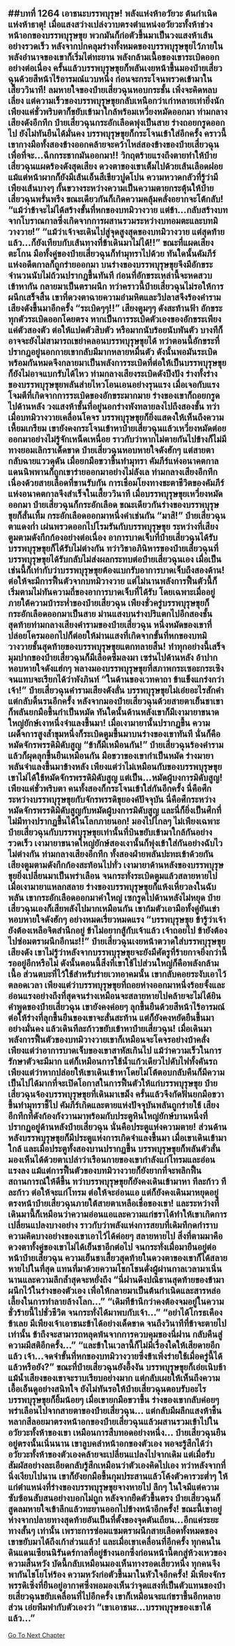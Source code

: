 ##บทที่ 1264 เอาชนะบรรพบุรุษ!
พลังแห่งห้าอวัยวะ ต้นกำเนิดแห่งห้าธาตุ!
เมื่อแสงสว่างเปล่งวาบตรงตำแหน่งอวัยวะทั้งห้าช่วงหน้าอกของบรรพบุรุษขุย พวกมันก็ก่อตัวขึ้นมาเป็นวงแสงห้าเส้นอย่างรวดเร็ว หลังจากปกคลุมร่างทั้งหมดของบรรพบุรุษขุยไว้ภายใน พลังอำนาจของเขาก็เริ่มไต่ทะยาน พลังกล้ามเนื้อของเขาระเบิดออกอย่างต่อเนื่อง ครั้นแล้วบรรพบุรุษขุยก็พลันเงยหน้าขึ้นมองป๋ายเสี่ยวฉุนด้วยสีหน้าไร้อารมณ์แวบหนึ่ง ก่อนจะกระโจนพรวดเข้ามาในเสี้ยววินาที!
ลมหายใจของป๋ายเสี่ยวฉุนหอบกระชั้น เพิ่งจะคิดหลบเลี่ยง แต่ความเร็วของบรรพบุรุษขุยกลับเหนือกว่าเก่าหลายเท่ายิ่งนัก เพียงแค่ชั่วพริบตาก็ขยับเข้ามาใกล้พร้อมเหวี่ยงหมัดออกมา ท่ามกลางเสียงดังอึกทึก ป๋ายเสี่ยวฉุนกระอักเลือดพุ่งเป็นสาย ร่างถอยกรูดออกไป ยังไม่ทันยืนได้มั่นคง บรรพบุรุษขุยก็กระโจนเข้าใส่อีกครั้ง คราวนี้เขากางมือทั้งสองข้างออกคล้ายจะคว้าไหล่สองข้างของป๋ายเสี่ยวฉุนเพื่อที่จะ...ฉีกกระชากมันออกมา!!
วิกฤตร้ายแรงถึงตายทำให้ป๋ายเสี่ยวฉุนแผดร้องดังสุดเสียง ดวงตาของเขาเต็มไปด้วยเส้นเลือดฝอย แม้แต่หน้าผากก็ยังมีเส้นเอ็นสีเขียวปูดโปน ความหวาดกลัวที่รู้ว่ามีเพียงเส้นบางๆ กั้นขวางระหว่างความเป็นความตายกระตุ้นให้ป๋ายเสี่ยวฉุนพรั่นพรึง ขณะเดียวกันก็เกิดความคลุ้มคลั่งอยากจะโต้กลับ!
“แม้ว่าข้าจะไม่ได้สร้างขั้นที่หกของบทมิวางวาย แต่ข้า...กลับสร้างบทจากโบราณกาลซึ่งเกิดจากการผสานรวมระหว่างบทอมตะและบทมิวางวาย!”
“แม้ว่าเจ้าจะเดินไปสู่จุดสูงสุดของบทมิวางวาย แต่สุดท้ายแล้ว...ก็ยังเทียบกับเส้นทางที่ข้าเดินมาไม่ได้!!” ขณะที่แผดเสียงตะโกน มือทั้งคู่ของป๋ายเสี่ยวฉุนก็ทำมุทราไปด้วย ทันใดนั้นคัมภีร์แห่งอดีตกาลก็ถูกร่ายออกมา บนร่างของบรรพบุรุษขุยจึงมีอักขระจำนวนนับไม่ถ้วนปรากฎขึ้นทันที ก่อนที่อักขระเหล่านี้จะหดสวบเข้าหากัน กลายมาเป็นตราผนึก ทว่าคราวนี้ป๋ายเสี่ยวฉุนไม่รอให้การผนึกเสร็จสิ้น เขาที่ดวงตาฉายความอำมหิตและวิปลาสจึงร้องคำรามเสียงดังขึ้นมาอีกครั้ง
“ระเบิดๆๆ!!”
เสียงตูมๆๆ ดังสะท้านฟ้า อักขระทุกตัวระเบิดออกโดยตรง หากเป็นการระเบิดตัวเองของอักขระเพียงแค่ตัวสองตัว ต่อให้แปดตัวสิบตัว หรือมากนับร้อยนับพันตัว บางทีก็อาจจะยังไม่สามารถเขย่าคลอนบรรพบุรุษขุยได้ ทว่าตอนนี้อักขระที่ปรากฎอยู่นอกกายเขากลับมีมากหลายหมื่นตัว ดังนั้นพอมันระเบิดพร้อมกันหมดจึงกลายมาเป็นพลังการระเบิดที่ต่อให้เป็นบรรพบุรุษขุยก็ยังไม่อาจแบกรับได้ไหว
ท่ามกลางเสียงระเบิดดังปึงปัง ร่างทั้งร่างของบรรพบุรุษขุยพลันส่ายไหวโอนเอนอย่างรุนแรง เมื่อเจอกับแรงโจมตีที่เกิดจากการระเบิดของอักขระมากมาย ร่างของเขาก็ถอยกรูดไปด้านหลัง วงแสงห้าชั้นที่อยู่นอกร่างพังทลายลงไปถึงสองชั้น
ทว่าเมื่อบทมิวางวายเคลื่อนโคจร บรรพบุรุษขุยก็ยิ่งแสดงให้เห็นถึงความเหี้ยมเกรียม เขายังคงกระโจนเข้าหาป๋ายเสี่ยวฉุนแล้วเหวี่ยงหมัดต่อยออกมาอย่างไม่รู้จักเหน็ดเหนื่อย ราวกับว่าหากไม่ตายกันไปข้างก็ไม่มีทางยอมเลิกราเด็ดขาด
ป๋ายเสี่ยวฉุนหอบหายใจดังฮักๆ แต่สายตากลับฉายแววดุดัน เมื่อยกมือขวาขึ้นทำมุทรา คัมภีร์แห่งอนาคตกาลแดนนิพพานก็ถูกเขาร่ายออกมาอย่างไม่ลังเล
ท่ามกลางเสียงอึกทึก เนื่องด้วยสายเลือดที่ขานรับกัน การเชื่อมโยงทางชะตาชีวิตของคัมภีร์แห่งอนาคตกาลจึงสำเร็จในเสี้ยววินาที เมื่อบรรพบุรุษขุยเหวี่ยงหมัดออกมา ป๋ายเสี่ยวฉุนก็กระอักเลือด ขณะเดียวกันร่างของบรรพบุรุษขุยก็สั่นเทิ้ม กระอักเลือดออกมาหนึ่งคำเช่นกัน
“มาสิ!” ป๋ายเสี่ยวฉุนตาแดงก่ำ เผ่นพรวดออกไปโรมรันกับบรรพบุรุษขุย ระหว่างที่เสียงตูมตามดังกึกก้องอย่างต่อเนื่อง อาการบาดเจ็บที่ป๋ายเสี่ยวฉุนได้รับ บรรพบุรุษขุยก็ได้รับไม่ต่างกัน ทว่าวิชาอภินิหารของป๋ายเสี่ยวฉุนที่บรรพบุรุษขุยได้รับกลับไม่ส่งผลกระทบต่อป๋ายเสี่ยวฉุนเอง เมื่อเป็นเช่นนี้ก็เท่ากับว่าบรรพบุรุษขุยต้องแบกรับอาการบาดเจ็บถึงสองด้าน!
ต่อให้จะมีการฟื้นตัวจากบทมิวางวาย แต่ไม่นานพลังการฟื้นตัวนี้ก็เริ่มตามไม่ทันความถี่ของอาการบาดเจ็บที่ได้รับ โดยเฉพาะเมื่ออยู่ภายใต้ความบ้าระห่ำของป๋ายเสี่ยวฉุน เพียงชั่วครู่บรรพบุรุษขุยก็กระอักเลือดออกมาเป็นสาย ม่านแสงบนร่างปริแตกไปอีกสองชั้น สุดท้ายท่ามกลางเสียงคำรามของป๋ายเสี่ยวฉุน หนึ่งหมัดของเขาที่ปล่อยโครมออกไปก็ต่อยให้ม่านแสงที่เกิดจากขั้นที่หกของบทมิวางวายชั้นสุดท้ายของบรรพบุรุษขุยแตกทลายสิ้น!
ทำทุกอย่างนี้เสร็จ มุมปากของป๋ายเสี่ยวฉุนก็มีเลือดซึมลงมา เซร่นไปด้านหลัง อ้าปากหอบหายใจดังแฮ่กๆ พลางมองบรรพบุรุษขุยที่สภาพกระเซอะกระเซิงจนแทบจะเรียกได้ว่าพังภินท์
“ในด้านของเวทคาถา ข้าแข็งแกร่งกว่าเจ้า!” ป๋ายเสี่ยวฉุนคำรามเสียงดังลั่น
บรรพบุรุษขุยไม่เอ่ยอะไรสักคำ แต่กลับดิ้นรนอีกครั้ง หลังจากมองป๋ายเสี่ยวฉุนด้วยสายตาเย็นชาเขาก็พลันยกมือขึ้นกำเป็นหมัด ทันใดนั้นด้านหลังเขาก็มีเงามายาขนาดใหญ่ยักษ์เงาหนึ่งจำแลงขึ้นมา!
เมื่อเงามายานั้นปรากฏขึ้น ความเผด็จการสูงล้ำขุมหนึ่งก็ระเบิดตูมขึ้นมาบนร่างของเขาทันที
นั่นก็คือหมัดจักรพรรดิมิดับสูญ
“ข้าก็มีเหมือนกัน!” ป๋ายเสี่ยวฉุนร้องคำรามแล้วก็ผุดลุกขึ้นยืนเหมือนกัน มือขวาของเขากำเป็นหมัด ร่างมายาพลันจำแลงขึ้นมาข้างหลัง เพียงแต่ว่าไม่เหมือนกับของบรรพบุรุษขุย เขาไม่ได้ใช้หมัดจักรพรรดิมิดับสูญ แต่เป็น...หมัดผู้บงการมิดับสูญ!
เพียงแค่ชั่วพริบตา คนทั้งสองก็กระโจนเข้าใส่กันอีกครั้ง นี่คือศึกระหว่างบรรพบุรุษขุยกับจักรพรรดิขุยองค์ปัจจุบัน นี่คือศึกระหว่างหมัดจักรพรรดิมิดับสูญกับหมัดผู้บงการมิดับสูญ และนี่ก็ยิ่งเป็นศึกที่ไม่มีทางปรากฏขึ้นได้ในโลกภายนอก!
มองไปไกลๆ ไม่เพียงเฉพาะป๋ายเสี่ยวฉุนกับบรรพบุรุษขุยเท่านั้นที่บินขยับเข้ามาใกล้กันอย่างรวดเร็ว เงามายาขนาดใหญ่ยักษ์สองเงานั้นก็พุ่งเข้าใส่กันอย่างฉับไวไม่ต่างกัน ท่ามกลางเสียงอึกทึก ทั้งสองฝ่ายพลันปะทะเข้าด้วยกัน เสียงตูมตามดังกึกก้องสะท้อนไปทั่ว เงามายาด้านหลังของบรรพบุรุษขุยยิ่งเปลี่ยนมาเป็นพร่าเลือน จนกระทั่งระเบิดตูมแล้วสลายหายไป
เมื่อเงามายาแหลกสลาย ร่างของบรรพบุรุษขุยก็แห้งเหี่ยวลงในฉับพลัน เขากระอักเลือดออกมาคำใหญ่ เซกรูดไปด้านหลังไม่หยุด ป๋ายเสี่ยวฉุนเองก็เสียพลังไปมากเหมือนกัน เขาก้มตัวเอามือทั้งคู่ยันเข่า หอบหายใจดังฮักๆ อย่างหมดเรี่ยวหมดแรง
“บรรพบุรุษขุย ข้ารู้ว่าเจ้ายังต้องเหลือจิตสำนึกอยู่ ข้าไม่อยากสู้กับเจ้าแล้ว เจ้าถอยไป ข้ายังต้องไปซ่อมตราผนึกอีกนะ!!” ป๋ายเสี่ยวฉุนเงยหน้าตวาดใส่บรรพบุรุษขุยเสียงดัง เขาไม่รู้ว่าหลังจากบรรพบุรุษขุยจะยังมีศัตรูที่ร้ายกาจยิ่งกว่านี้รออยู่อีกหรือไม่ ดังนั้นตอนนี้สิ่งที่เขาใช้ไปส่วนใหญ่ก็คือพลังกล้ามเนื้อ ส่วนตบะที่ไว้ใช้สำหรับร่ายเวทอาคมนั้น เขากลับคอยระงับเอาไว้ตลอดเวลา
เพียงแต่ว่าบรรพบุรุษขุยที่ถอยห่างออกมาหนึ่งร้อยจั้งและอ่อนแรงอย่างถึงที่สุดจนร่างเหมือนจะสลายหายไปคล้ายจะไม่ได้ยินคำพูดของป๋ายเสี่ยวฉุน เขายังคงค่อยๆ ลุกขึ้นยืนด้วยสีหน้าไร้อารมณ์ ต่อให้ร่างที่ลุกขึ้นยืนของเขาจะสั่นสะท้าน แต่ก็ยังคงหยัดยืนขึ้นมาอย่างมั่นคง แล้วเดินทีละก้าวขยับเข้าหาป๋ายเสี่ยวฉุน!
เมื่อเดินมา พลังการฟื้นตัวของบทมิวางวายเขาก็เหมือนจะโคจรอย่างบ้าคลั่ง เพียงแต่ว่าอาการบาดเจ็บของเขาสาหัสเกินไป แม้ว่าความเร็วในการรักษาตัวจะมีมาก แต่ก็เหมือนการใช้น้ำแก้วเดียวไปดับไฟทั้งคันรถ
เพียงแต่ว่าหากปล่อยให้เขาเดินเข้าหาโดยไม่โต้ตอบกลับคืนก็มีความเป็นไปได้มากที่จะเปิดโอกาสในการฟื้นตัวให้แก่บรรพบุรุษขุย ป๋ายเสี่ยวฉุนจ้องบรรพบุรุษขุยที่เดินมาเขม็ง ครั้นแล้วจึงกัดฟันยกมือขวาขึ้นทำมุทราชี้ไป คัมภีร์เกิดและตายแห่งปัจจุบันพลันถูกร่ายใช้ เสียงอึกทึกที่ดังก้องกังวานมาพร้อมกับประตูหินใหญ่ยักษ์บานหนึ่งที่ปรากฏอยู่ด้านหลังป๋ายเสี่ยวฉุน นั่นคือประตูแห่งความตาย!
ส่วนด้านหลังบรรพบุรุษขุยก็มีประตูแห่งการเกิดจำแลงขึ้นมา เมื่อเขาเดินเข้ามาใกล้ และเมื่อประตูทั้งสองบานปรากฏขึ้น บรรพบุรุษขุยก็พลันตัวสั่น มองเห็นได้ด้วยตาเปล่าว่าเรือนกายของเขากำลังแก่โทรมและอ่อนแรงลง แม้แต่การฟื้นตัวของบทมิวางวายก็ยังยากที่จะพลิกฟื้นสถานการณ์ให้ดีขึ้น
ทว่าบรรพบุรุษขุยก็ยังคงเดินเข้ามาหา ทีละก้าว ทีละก้าว ต่อให้จะแก่โทรม ต่อให้จะอ่อนแอ แต่ก็ยังคงเดินมาหยุดอยู่ตรงหน้าป๋ายเสี่ยวฉุนภายใต้สายตาเหลือเชื่อของเขา!
และระหว่างที่เดินมานี้ก็เหมือนว่าความอ่อนแอและความแก่ชราได้ทำให้เขาเกิดการเปลี่ยนแปลงบางอย่าง ราวกับว่าพลังแห่งการสยบที่เดิมทีกดกำราบความคิดบางอย่างของเขาเอาไว้ได้ค่อยๆ สลายหายไป สิ่งที่ตามมาคือดวงตาทั้งคู่ของเขาไม่ได้เย็นชาอีกต่อไป จนกระทั่งเมื่อมายืนอยู่ต่อหน้าป๋ายเสี่ยวฉุน ความเย็นชาเสี้ยวสุดท้ายในดวงตาของเขาก็ได้สลายหายไปในที่สุด แทนที่มาด้วยความโชกโชนดั่งผู้ผ่านกาลเวลามาเนิ่นนานและความลึกล้ำสุดจะหยั่งถึง
“นี่ฝานดึงปณิธานสุดท้ายของข้ามาผนึกไว้ในร่างของตัวเอง เพื่อให้กลายมาเป็นต้นกำเนิดและสารหล่อเลี้ยงในการทำลายล้างโลก...”
“เดิมทีข้านึกว่าคงต้องจมอยู่ในความชั่วร้ายนี้ไปชั่วชีวิต จนกระทั่งได้มาพบกับเจ้า...”
“อย่าได้โกรธเคืองข้าเลย มีเพียงเจ้าเอาชนะข้าได้อย่างเด็ดขาด จนถึงวินาทีที่ข้าจะตายไปเท่านั้น ข้าถึงจะสามารถหลุดพ้นจากการควบคุมของนี่ฝาน กลับคืนสู่ความมีสติอีกครั้ง...”
“และข้าในเวลานี้ก็ไม่มีเรื่องใดให้เสียดายอีกแล้ว เจ้า...จดจำขั้นที่หกของบทมิวางวายซึ่งข้าเพิ่งร่ายใช้เมื่อครู่นี้ได้แล้วหรือยัง?” ขณะที่ป๋ายเสี่ยวฉุนยังอึ้งงัน บรรพบุรุษขุยก็เอ่ยเนิบช้า แม้น้ำเสียงของเขาจะราบเรียบอย่างมาก แต่กลับเผยให้เห็นถึงความเอื้อเอ็นดูอย่างสนิทใจ ยังไม่ทันรอให้ป๋ายเสี่ยวฉุนตอบรับอะไร บรรพบุรุษขุยก็ยิ้มน้อยๆ เมื่อเขายกมือขวาขึ้น ร่างของเขากลับค่อยๆ พร่าเลือนไปจากสายตาของป๋ายเสี่ยวฉุน...
แต่กลับมีผลึกแสงห้าชิ้นหลากสีลอยมาตรงหน้าอกของป๋ายเสี่ยวฉุนแล้วผสานรวมเข้าไปในอวัยวะทั้งห้าของเขา เหมือนการสืบทอดอย่างหนึ่ง...
ป๋ายเสี่ยวฉุนยืนอยู่ตรงนั้นเนิ่นนาน เขาลูบคลำหน้าอกของตัวเอง พอจะรู้สึกได้ว่าอวัยวะทั้งห้าของตัวเองคล้ายจะเปลี่ยนแปลงไปจากเดิม แต่เมื่อรับสัมผัสอย่างละเอียดกลับรู้สึกเหมือนว่าตัวเองคิดไปเอง
ทว่าหลังจากที่นิ่งเงียบไปนาน เขาก็ยังยกมือขึ้นกุมประสานแล้วโค้งตัวคารวะต่ำๆ ให้แก่ตำแหน่งที่ร่างของบรรพบุรุษขุยจางหายไป ลึกๆ ในใจมีแต่ความซับซ้อนสับสนอย่างบอกไม่ถูก หลังจากยืดตัวขึ้นตรง ป๋ายเสี่ยวฉุนก็สูดลมหายใจเข้าลึกแล้วทะยานออกไปข้างหน้าอีกครั้ง!
ขณะนี้เขาอยู่ห่างจากปลายทางสุดท้ายอันเป็นที่ตั้งของจุดตันเถียน...อีกแค่ระยะทางสั้นๆ เท่านั้น เพราะการซ่อมแซมตราผนึกสายเลือดทั้งหมดของเขาขยับมาได้ถึงเก้าส่วนแล้ว!
และเมื่อเขาเคลื่อนที่อีกครั้ง ทุกคนในดินแดนเซียนนิรันดร์กาลที่อยู่ข้างนอกซึ่งก่อนหน้านี้ตกสู่ห้วงเหวของความสิ้นหวัง บัดนี้กลับเหมือนมองเห็นทางรอดเสี้ยวหนึ่ง ทุกคนจึงพากันไชโยโห่ร้อง ความหวังก่อตัวขึ้นมาในหัวใจอีกครั้ง!
มีเพียงจักรพรรดิเซิ่งที่ยืนอยู่อากาศซึ่งพอมองเห็นว่าจุดแสงที่เป็นตัวแทนของป๋ายเสี่ยวฉุนขยับเคลื่อนที่ไปอีกครั้ง เขาก็เหมือนจะแก่ชราขึ้นอีกหลายส่วน เอ่ยพึมพำกับตัวเองว่า
“เขาเอาชนะ...บรรพบุรุษของเขาได้แล้ว...”
------


[Go To Next Chapter]( ./238.md)